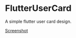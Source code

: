 # FlutterUserCard

A simple flutter user card design.

[Screenshot](https://github.com/londonappbrewery/Images/blob/master/readme-end-banner.png)
